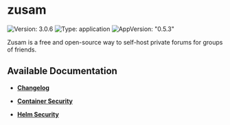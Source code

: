 # zusam

![Version: 3.0.6](https://img.shields.io/badge/Version-3.0.6-informational?style=flat-square) ![Type: application](https://img.shields.io/badge/Type-application-informational?style=flat-square) ![AppVersion: "0.5.3"](https://img.shields.io/badge/AppVersion-"0.5.3"-informational?style=flat-square)

Zusam is a free and open-source way to self-host private forums for groups of friends.

## Available Documentation

- [**Changelog**](CHANGELOG)

- [**Container Security**](container-security)

- [**Helm Security**](helm-security)

